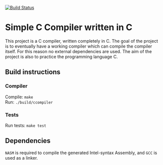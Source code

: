 [![Build Status](https://travis-ci.com/wsandst/c-compiler-in-c.svg?branch=main)](https://travis-ci.com/wsandst/c-compiler-in-c)
# Simple C Compiler written in C
This project is a C compiler, written completely in C. The goal of the project is to 
eventually have a working compiler which can compile the compiler itself. 
For this reason no external dependencies are used. The aim of the project is also to practice the programming language C.

## Build instructions
### Compiler
Compile: `make`  
Run: `./build/ccompiler`  
### Tests
Run tests: `make test`  

## Dependencies
`NASM` is required to compile the generated Intel-syntax Assembly, and `GCC` is used as a linker.